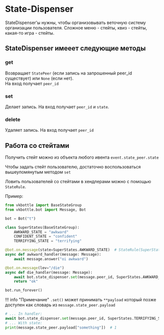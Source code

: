# State-Dispenser

StateDispenser'ы нужны, чтобы организовывать веточную систему организации пользователя. Сложное меню - стейты, квиз - стейты, какая-то игра - стейты.

## StateDispenser имееет следующие методы

### get

Возвращает `StatePeer` (если запись на запрошенный peer_id существует) или `None` (если нет).<br/>
На вход получает `peer_id`

### set

Делает запись. На вход получает `peer_id` и `state`.

### delete

Удаляет запись. На вход получает `peer_id`

## Работа со стейтами

Получить стейт можно из объекта любого ивента `event.state_peer.state`

Чтобы задать стейт пользователю, достаточно воспользоваться вышеупомянутым методом `set`

Ловить пользователей со стейтами в хендлерами можно с помощью `StateRule`.

Пример:

```python
from vkbottle import BaseStateGroup
from vkbottle.bot import Message, Bot

bot = Bot("t")

class SuperStates(BaseStateGroup):
    AWKWARD_STATE = "awkward"
    CONFIDENT_STATE = "confident"
    TERRIFYING_STATE = "terrifying"

@bot.on.message(state=SuperStates.AWKWARD_STATE)  # StateRule(SuperStates.AWKWARD_STATE)
async def awkward_handler(message: Message):
    await message.answer("oi awkward")

@bot.on.message(lev="/die")
async def die_handler(message: Message):
    await bot.state_dispenser.set(message.peer_id, SuperStates.AWKWARD_STATE)
    return "ok"

bot.run_forever()
```

!!! info "Примечание"
    `.set()` может принимать `**payload` который позже доступен как словарь из `message.state_peer.payload`

```python
# ... In handler:
await bot.state_dispenser.set(message.peer_id, SuperStates.TERRIFYING_STATE, something=1)
# ... With state:
print(message.state_peer.payload["something"])  # 1
```
